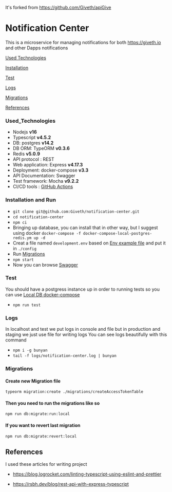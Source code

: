 It's forked from https://github.com/Giveth/apiGive
# Notification Center
This is a microservice for managing notifications for both https://giveth.io and other Dapps notifications

[Used Technologies](#Used_Technologies)

[Installation](#Installation)

[Test](#Test)

[Logs](#Logs)

[Migrations](#Migrations)

[References](#References)

### Used_Technologies
* Nodejs **v16**
* Typescript **v4.5.2**
* DB: postgres **v14.2**
* DB ORM: TypeORM **v0.3.6**
* Redis **v5.0.9**
* API protocol : REST
* Web application: Express **v4.17.3**
* Deployment: docker-compose **v3.3**
* API Documentation: Swagger
* Test framework: Mocha **v9.2.2**
* CI/CD tools : [GitHub Actions](https://github.com/Giveth/notification-center/blob/staging/.github/workflows/CI-CD.yml)

### Installation and Run

* `git clone git@github.com:Giveth/notification-center.git`
* `cd notification-center`
* `npm ci`
* Bringing up database, you can install that in other way, but I suggest
  using docker `docker-compose -f docker-compose-local-postgres-redis.ym up -d`
* Creat a file named `development.env` based on [Env example file](./config/example.env) and put it in `./config`
* Run [Migrations](#Migrations)
* `npm start`
* Now you can browse [Swagger](http:localhost:3040/docs)

### Test
You should have a postgress instance up in order to running tests so you can use  [Local DB docker-compose](./docker-compose-local-postgres-redis.ym)
* `npm run test`

### Logs

In localhost and test we put logs in console and file but in production and staging we just use file for writing logs You can see logs beautifully with this command

* `npm i -g bunyan`
* `tail -f logs/notification-center.log | bunyan`

### Migrations

#### Create new Migration file

```
typeorm migration:create ./migrations/createAccessTokenTable
```


#### Then you need to run the migrations like so

```
npm run db:migrate:run:local
```

#### If you want to revert last migration

```
npm run db:migrate:revert:local
```


## References

I used these articles for writing project

* https://blog.logrocket.com/linting-typescript-using-eslint-and-prettier

* https://rsbh.dev/blog/rest-api-with-express-typescript
